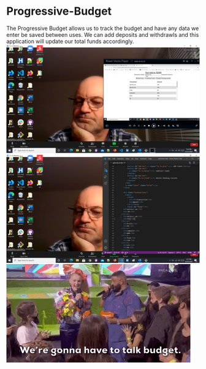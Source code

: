 # Progressive-Budget

The Progressive Budget allows us to track the budget and have any data we enter be saved between uses. We can add deposits and withdrawls and this application will update our total funds accordingly.
![](video_files/screenshot1.png)
![](video_files/screenshot2.png)
![act-text](https://github.com/bashkimereqi100/Progressive-Budget/blob/master/video_files/giphy-buged.gif)
